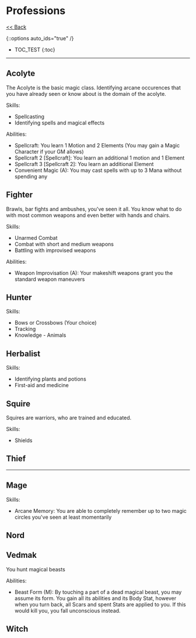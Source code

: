 # Professions

[<< Back](../)

{::options auto_ids="true" /}

- TOC_TEST
{:toc}

---

## Acolyte

The Acolyte is the basic magic class. Identifying arcane occurences that you have already seen or know about is the domain of the acolyte.

Skills:

- Spellcasting
- Identifying spells and magical effects

Abilities:

- Spellcraft: You learn 1 Motion and 2 Elements (You may gain a Magic Character if your GM allows)
- Spellcraft 2 \[Spellcraft\]: You learn an additional 1 motion and 1 Element
- Spellcraft 3 \[Spellcraft 2\]: You learn an additional Element
- Convenient Magic (A): You may cast spells with up to 3 Mana without spending any

## Fighter

Brawls, bar fights and ambushes, you've seen it all.
You know what to do with most common weapons
and even better with hands and chairs.

Skills:

- Unarmed Combat
- Combat with short and medium weapons
- Battling with improvised weapons

Abilities:

- Weapon Improvisation (A): Your makeshift weapons grant you the standard weapon maneuvers

## Hunter

Skills:

- Bows or Crossbows (Your choice)
- Tracking
- Knowledge - Animals

## Herbalist

Skills:

- Identifying plants and potions
- First-aid and medicine

## Squire

Squires are warriors, who are trained and educated.

Skills:

- Shields

## Thief

---

## Mage

Skills:

- Arcane Memory: You are able to completely remember up to two magic circles you've seen at least momentarily

## Nord

## Vedmak

You hunt magical beasts

Abilities:

- Beast Form (M): By touching a part of a dead magical beast, you may assume its form. You gain all its abilities and its Body Stat, however when you turn back, all Scars and spent Stats are applied to you. If this would kill you, you fall unconscious instead.

## Witch
